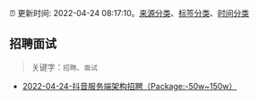 :alarm_clock: 更新时间: 2022-04-24 08:17:10。[来源分类](../README.md)、[标签分类](../TAGS.md)、[时间分类](../TIMELINE.md)

## 招聘面试


> 关键字：`招聘`、`面试`



- [2022-04-24-抖音服务端架构招聘（Package:-50w~150w）](https://www.v2ex.com/t/848939) 